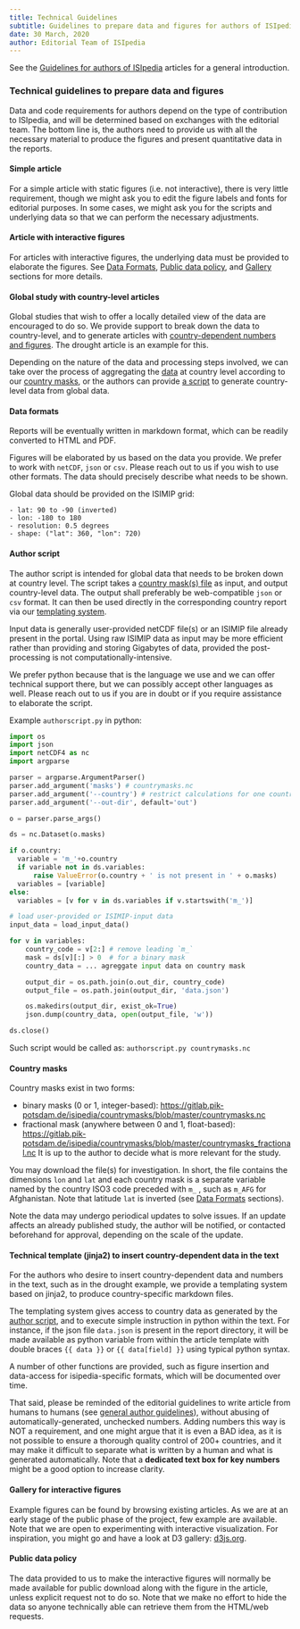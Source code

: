 ```yaml
---
title: Technical Guidelines
subtitle: Guidelines to prepare data and figures for authors of ISIpedia articles
date: 30 March, 2020
author: Editorial Team of ISIpedia
---
```


See the [Guidelines for authors of ISIpedia](../for-scientists/) articles for a general introduction.

### Technical guidelines to prepare data and figures

Data and code requirements for authors depend on the type of contribution to ISIpedia, and will be determined based on exchanges with the editorial team. The bottom line is, the authors need to provide us with all the necessary material to produce the figures and present quantitative data in the reports.

#### Simple article
For a simple article with static figures (i.e. not interactive), there is very little requirement, though we might ask you to edit the figure labels and fonts for editorial purposes. In some cases, we might ask you for the scripts and underlying data so that we can perform the necessary adjustments.

#### Article with interactive figures
For articles with interactive figures, the underlying data must be provided to elaborate the figures. See [Data Formats](#data-formats), [Public data policy](#public-data-policy), and [Gallery](#gallery-for-interactive-figures) sections for more details.

#### Global study with country-level articles
Global studies that wish to offer a locally detailed view of the data are encouraged to do so. We provide support to break down the data to country-level, and to generate articles with [country-dependent numbers and figures](#technical-template-jinja2-to-insert-country-dependent-data-in-the-text). The drought article is an example for this.

Depending on the nature of the data and processing steps involved, we can take over the process of aggregating the [data](#data-formats) at country level according to our [country masks](#country-masks), or the authors can provide [a script](#author-script) to generate country-level data from global data.

#### Data formats
Reports will be eventually written in markdown format, which can be readily converted to HTML and PDF.

Figures will be elaborated by us based on the data you provide. We prefer to work with `netCDF`, `json` or `csv`. Please reach out to us if you wish to use other formats. The data should precisely describe what needs to be shown.

Global data should be provided on the ISIMIP grid:
```
- lat: 90 to -90 (inverted)
- lon: -180 to 180
- resolution: 0.5 degrees
- shape: ("lat": 360, "lon": 720)
```

#### Author script
The author script is intended for global data that needs to be broken down at country level. The script takes a [country mask(s) file](#country-masks) as input, and output country-level data. The output shall preferably be web-compatible `json` or `csv` format. It can then be used directly in the corresponding country report via our [templating system](#technical-template-jinja2-to-insert-country-dependent-data-in-the-text).

Input data is generally user-provided netCDF file(s) or an ISIMIP file already present in the portal. Using raw ISIMIP data as input may be more efficient rather than providing and storing Gigabytes of data, provided the post-processing is not computationally-intensive.

We prefer python because that is the language we use and we can offer technical support there, but we can possibly accept other languages as well. Please reach out to us if you are in doubt or if you require assistance to elaborate the script.

Example `authorscript.py` in python:
```python
import os
import json
import netCDF4 as nc
import argparse

parser = argparse.ArgumentParser()
parser.add_argument('masks') # countrymasks.nc
parser.add_argument('--country') # restrict calculations for one country
parser.add_argument('--out-dir', default='out')

o = parser.parse_args()

ds = nc.Dataset(o.masks)

if o.country:
  variable = 'm_'+o.country
  if variable not in ds.variables:
      raise ValueError(o.country + ' is not present in ' + o.masks)
  variables = [variable]
else:
  variables = [v for v in ds.variables if v.startswith('m_')]

# load user-provided or ISIMIP-input data
input_data = load_input_data()

for v in variables:
    country_code = v[2:] # remove leading `m_`
    mask = ds[v][:] > 0  # for a binary mask
    country_data = ... agreggate input data on country mask

    output_dir = os.path.join(o.out_dir, country_code)
    output_file = os.path.join(output_dir, 'data.json')

    os.makedirs(output_dir, exist_ok=True)
    json.dump(country_data, open(output_file, 'w'))

ds.close()
```
Such script would be called as: `authorscript.py countrymasks.nc`

#### Country masks
Country masks exist in two forms:
- binary masks (0 or 1, integer-based): https://gitlab.pik-potsdam.de/isipedia/countrymasks/blob/master/countrymasks.nc
- fractional mask (anywhere between 0 and 1, float-based): https://gitlab.pik-potsdam.de/isipedia/countrymasks/blob/master/countrymasks_fractional.nc
It is up to the author to decide what is more relevant for the study.

You may download the file(s) for investigation. In short, the file contains the dimensions `lon` and `lat` and each country mask is a separate variable named by the country ISO3 code preceded with `m_` , such as `m_AFG` for Afghanistan. Note that latitude `lat` is inverted (see [Data Formats](#data-formats) sections).

Note the data may undergo periodical updates to solve issues. If an update affects an already published study, the author will be notified, or contacted beforehand for approval, depending on the scale of the update.

#### Technical template (jinja2) to insert country-dependent data in the text
For the authors who desire to insert country-dependent data and numbers in the text, such as in the drought example, we provide a templating system based on jinja2, to produce country-specific markdown files.

The templating system gives access to country data as generated by the [author script](#author-script), and to execute simple instruction in python within the text. For instance, if the json file `data.json` is present in the report directory, it will be made available as python variable from within the article template with double braces `{{ data }}` or `{{ data[field] }}` using typical python syntax.

A number of other functions are provided, such as figure insertion and data-access for isipedia-specific formats, which will be documented over time.

That said, please be reminded of the editorial guidelines to write article from humans to humans (see [general author guidelines](#guidelines-for-writing-an-isipedia-article)), without abusing of automatically-generated, unchecked numbers. Adding numbers this way is NOT a requirement, and one might argue that it is even a BAD idea, as it is not possible to ensure a thorough quality control of 200+ countries, and it may make it difficult to separate what is written by a human and what is generated automatically. Note that a **dedicated text box for key numbers** might be a good option to increase clarity.

#### Gallery for interactive figures

Example figures can be found by browsing existing articles.
As we are at an early stage of the public phase of the project, few example are available. Note that we are open to experimenting with interactive visualization. For inspiration, you might go and have a look at D3 gallery: [d3js.org](https://d3js.org).

#### Public data policy

The data provided to us to make the interactive figures will normally be made available for public download along with the figure in the article, unless explicit request not to do so. Note that we make no effort to hide the data so anyone technically able can retrieve them from the HTML/web requests.
